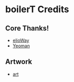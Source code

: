 # boilerT Credits

## Core Thanks!

- [elioWay](https://elioway.gitlab.io)
- [Yeoman](http://yeoman.io/)

## Artwork

- [art](https://commons.wikimedia.org/)

